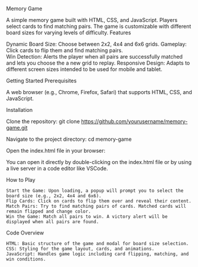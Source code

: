 Memory Game

A simple memory game built with HTML, CSS, and JavaScript. Players select cards to find matching pairs. The game is customizable with different board sizes for varying levels of difficulty.
Features

  Dynamic Board Size: Choose between 2x2, 4x4 and 6x6 grids.
  Gameplay: Click cards to flip them and find matching pairs.    
  Win Detection: Alerts the player when all pairs are successfully matched and lets you choose the a new grid to replay.
  Responsive Design: Adapts to different screen sizes intended to be used for mobile and tablet.

Getting Started
Prerequisites

  A web browser (e.g., Chrome, Firefox, Safari) that supports HTML, CSS, and JavaScript.

Installation

  Clone the repository:
    git clone https://github.com/yourusername/memory-game.git

  Navigate to the project directory:
    cd memory-game

  Open the index.html file in your browser:

You can open it directly by double-clicking on the index.html file or by using a live server in a code editor like VSCode.

How to Play

    Start the Game: Upon loading, a popup will prompt you to select the board size (e.g., 2x2, 4x4 and 6x6).
    Flip Cards: Click on cards to flip them over and reveal their content.
    Match Pairs: Try to find matching pairs of cards. Matched cards will remain flipped and change color.
    Win the Game: Match all pairs to win. A victory alert will be displayed when all pairs are found.

Code Overview

    HTML: Basic structure of the game and modal for board size selection.
    CSS: Styling for the game layout, cards, and animations.
    JavaScript: Handles game logic including card flipping, matching, and win conditions.
